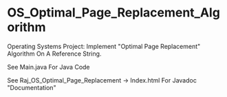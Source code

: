 # OS_Optimal_Page_Replacement_Algorithm
Operating Systems Project: Implement "Optimal Page Replacement" Algorithm On A Reference String.

See Main.java For Java Code

See Raj_OS_Optimal_Page_Replacement -> Index.html For Javadoc "Documentation"
